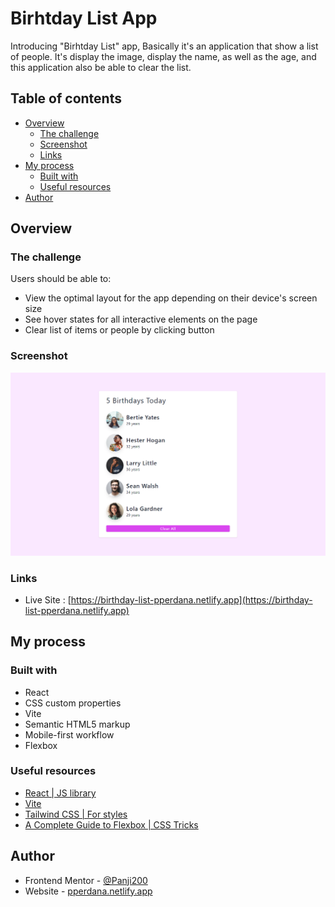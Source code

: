 # Birhtday List App
Introducing "Birhtday List" app, Basically it's an application that show a list of people. It's  display the image, display the name, as well as the age, and this application also be able to clear the list.
## Table of contents
- [Overview](#overview)
  - [The challenge](#the-challenge)
  - [Screenshot](#screenshot)
  - [Links](#links)
- [My process](#my-process)
  - [Built with](#built-with)
  - [Useful resources](#useful-resources)
- [Author](#author)

## Overview

### The challenge

Users should be able to:

- View the optimal layout for the app depending on their device's screen size
- See hover states for all interactive elements on the page
- Clear list of items or people by clicking button

### Screenshot

![](./src/images/desktop-preview.png)

### Links

- Live Site : [https://birthday-list-pperdana.netlify.app](https://birthday-list-pperdana.netlify.app)

## My process

### Built with

- React
- CSS custom properties
- Vite
- Semantic HTML5 markup
- Mobile-first workflow
- Flexbox

### Useful resources

- [React | JS library](https://reactjs.org/)
- [Vite](https://vitejs.dev/guide/)
- [Tailwind CSS | For styles](https://tailwindcss.com/)
- [A Complete Guide to Flexbox | CSS Tricks](https://css-tricks.com/snippets/css/a-guide-to-flexbox)

## Author

- Frontend Mentor - [@Panji200](https://www.frontendmentor.io/profile/Panji200)
- Website - [pperdana.netlify.app](https://pperdana.netlify.app)
